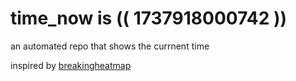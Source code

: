 # time_now is (( 1737918000742 ))

an automated repo that shows the currnent time

inspired by [breakingheatmap](https://github.com/breakingheatmap/breakingheatmap)